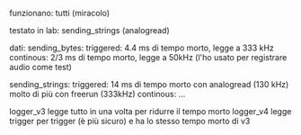 funzionano:
tutti (miracolo)

testato in lab:
sending_strings (analogread)

dati:
sending_bytes:
triggered: 4.4 ms di tempo morto, legge a 333 kHz
continous: 2/3 ms di tempo morto, legge a 50kHz 
  (l'ho usato per registrare audio come test)

sending_strings:
triggered: 14 ms di tempo morto con analogread (130 kHz)
molto di più con freerun (333kHz)
continous: ...

logger_v3 legge tutto in una volta per ridurre il tempo morto
logger_v4 legge trigger per trigger (è più sicuro) e ha lo stesso tempo morto di v3

